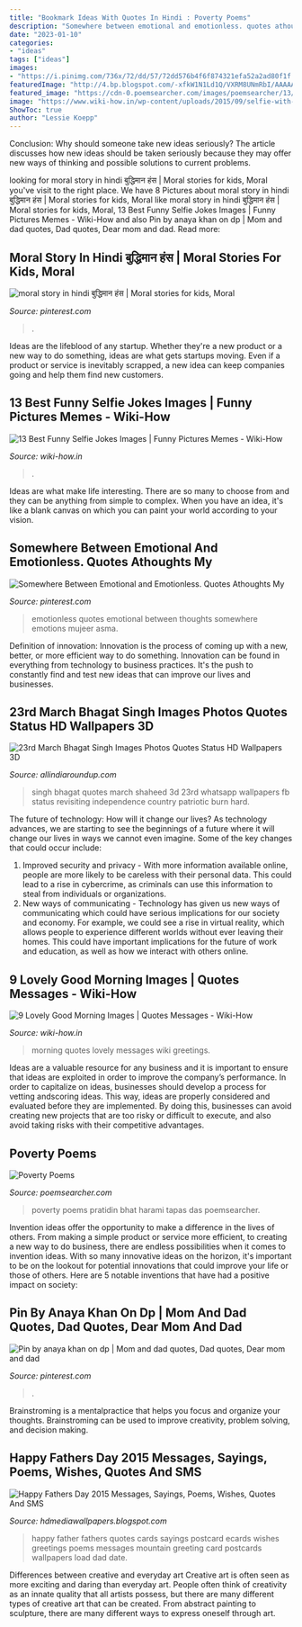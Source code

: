 ```yaml
---
title: "Bookmark Ideas With Quotes In Hindi : Poverty Poems"
description: "Somewhere between emotional and emotionless. quotes athoughts my"
date: "2023-01-10"
categories:
- "ideas"
tags: ["ideas"]
images:
- "https://i.pinimg.com/736x/72/dd/57/72dd576b4f6f874321efa52a2ad80f1f.jpg"
featuredImage: "http://4.bp.blogspot.com/-xfkW1N1Ld1Q/VXRM8UNmRbI/AAAAAAAACOo/Y0D39xBaqsE/s1600/graphic1.jpg"
featured_image: "https://cdn-0.poemsearcher.com/images/poemsearcher/13/13a90cd71ef4774fde93338e69277b6e.jpeg"
image: "https://www.wiki-how.in/wp-content/uploads/2015/09/selfie-with-a-camel.jpg"
ShowToc: true
author: "Lessie Koepp"
---
```



Conclusion: Why should someone take new ideas seriously?
The article discusses how new ideas should be taken seriously because they may offer new ways of thinking and possible solutions to current problems.

	

		
looking for moral story in hindi बुद्धिमान हंस | Moral stories for kids, Moral you've visit to the right place. We have 8 Pictures about moral story in hindi बुद्धिमान हंस | Moral stories for kids, Moral like moral story in hindi बुद्धिमान हंस | Moral stories for kids, Moral, 13 Best Funny Selfie Jokes Images | Funny Pictures Memes - Wiki-How and also Pin by anaya khan on dp | Mom and dad quotes, Dad quotes, Dear mom and dad. Read more:
		
    
## Moral Story In Hindi बुद्धिमान हंस | Moral Stories For Kids, Moral

<img loading=lazy src="https://i.pinimg.com/736x/f8/96/7d/f8967d23617cd33846941a8fd812b055.jpg" onerror="this.onerror=null;this.src='https://tse4.mm.bing.net/th?id=OIP.mdDYg7_XguRh9qMAlcNx7gHaKn&amp;pid=15.1';" alt="moral story in hindi बुद्धिमान हंस | Moral stories for kids, Moral">

_Source: pinterest.com_

>. 

	

Ideas are the lifeblood of any startup. Whether they're a new product or a new way to do something, ideas are what gets startups moving. Even if a product or service is inevitably scrapped, a new idea can keep companies going and help them find new customers.

    
## 13 Best Funny Selfie Jokes Images | Funny Pictures Memes - Wiki-How

<img loading=lazy src="https://www.wiki-how.in/wp-content/uploads/2015/09/selfie-with-a-camel.jpg" onerror="this.onerror=null;this.src='https://tse4.mm.bing.net/th?id=OIP.Emm1W6ZmR0AAzbPqFL4vLAHaHI&amp;pid=15.1';" alt="13 Best Funny Selfie Jokes Images | Funny Pictures Memes - Wiki-How">

_Source: wiki-how.in_

>. 

	

Ideas are what make life interesting. There are so many to choose from and they can be anything from simple to complex. When you have an idea, it's like a blank canvas on which you can paint your world according to your vision.

    
## Somewhere Between Emotional And Emotionless. Quotes Athoughts My

<img loading=lazy src="https://i.pinimg.com/736x/72/dd/57/72dd576b4f6f874321efa52a2ad80f1f.jpg" onerror="this.onerror=null;this.src='https://tse3.mm.bing.net/th?id=OIP.nhhtIPnznF_6e5idtlZgjAHaL2&amp;pid=15.1';" alt="Somewhere Between Emotional and Emotionless. Quotes Athoughts My">

_Source: pinterest.com_

>emotionless quotes emotional between thoughts somewhere emotions mujeer asma. 

	

Definition of innovation:
Innovation is the process of coming up with a new, better, or more efficient way to do something. Innovation can be found in everything from technology to business practices. It's the push to constantly find and test new ideas that can improve our lives and businesses.

    
## 23rd March Bhagat Singh Images Photos Quotes Status HD Wallpapers 3D

<img loading=lazy src="https://allindiaroundup.com/wp-content/uploads/2017/03/23rd-march-bhagat-singh-images-photos-quotes-status-hd-wallpapers-3d-pics-for-fb-whatsapp-10.jpg" onerror="this.onerror=null;this.src='https://tse4.mm.bing.net/th?id=OIP.kj7glJE9xgmtKu1MaX5JVQHaE-&amp;pid=15.1';" alt="23rd March Bhagat Singh Images Photos Quotes Status HD Wallpapers 3D">

_Source: allindiaroundup.com_

>singh bhagat quotes march shaheed 3d 23rd whatsapp wallpapers fb status revisiting independence country patriotic burn hard. 

	

The future of technology: How will it change our lives?
As technology advances, we are starting to see the beginnings of a future where it will change our lives in ways we cannot even imagine. Some of the key changes that could occur include: 
1. Improved security and privacy - With more information available online, people are more likely to be careless with their personal data. This could lead to a rise in cybercrime, as criminals can use this information to steal from individuals or organizations. 
2. New ways of communicating - Technology has given us new ways of communicating which could have serious implications for our society and economy. For example, we could see a rise in virtual reality, which allows people to experience different worlds without ever leaving their homes. This could have important implications for the future of work and education, as well as how we interact with others online. 

    
## 9 Lovely Good Morning Images | Quotes Messages - Wiki-How

<img loading=lazy src="http://www.wiki-how.in/wp-content/uploads/2015/09/Good-morning-beautiful-greetings-for-you.jpg" onerror="this.onerror=null;this.src='https://tse2.mm.bing.net/th?id=OIP.28H79pDc7Y5rEbiHy7owhgAAAA&amp;pid=15.1';" alt="9 Lovely Good Morning Images | Quotes Messages - Wiki-How">

_Source: wiki-how.in_

>morning quotes lovely messages wiki greetings. 

	

Ideas are a valuable resource for any business and it is important to ensure that ideas are exploited in order to improve the company’s performance. In order to capitalize on ideas, businesses should develop a process for vetting andscoring ideas. This way, ideas are properly considered and evaluated before they are implemented. By doing this, businesses can avoid creating new projects that are too risky or difficult to execute, and also avoid taking risks with their competitive advantages.

    
## Poverty Poems

<img loading=lazy src="https://cdn-0.poemsearcher.com/images/poemsearcher/13/13a90cd71ef4774fde93338e69277b6e.jpeg" onerror="this.onerror=null;this.src='https://tse3.mm.bing.net/th?id=OIP.avcydk1I9aDDi-BtmFwejQHaKd&amp;pid=15.1';" alt="Poverty Poems">

_Source: poemsearcher.com_

>poverty poems pratidin bhat harami tapas das poemsearcher. 

	

Invention ideas offer the opportunity to make a difference in the lives of others. From making a simple product or service more efficient, to creating a new way to do business, there are endless possibilities when it comes to invention ideas. With so many innovative ideas on the horizon, it's important to be on the lookout for potential innovations that could improve your life or those of others. Here are 5 notable inventions that have had a positive impact on society: 
    
## Pin By Anaya Khan On Dp | Mom And Dad Quotes, Dad Quotes, Dear Mom And Dad

<img loading=lazy src="https://i.pinimg.com/736x/f5/31/b4/f531b4796f417f8d2adefb9adb34544e.jpg" onerror="this.onerror=null;this.src='https://tse1.mm.bing.net/th?id=OIP.8TE8RPVCdKgWGE7NHQgdHgHaJP&amp;pid=15.1';" alt="Pin by anaya khan on dp | Mom and dad quotes, Dad quotes, Dear mom and dad">

_Source: pinterest.com_

>. 

	

Brainstroming is a mentalpractice that helps you focus and organize your thoughts. Brainstroming can be used to improve creativity, problem solving, and decision making.

    
## Happy Fathers Day 2015 Messages, Sayings, Poems, Wishes, Quotes And SMS

<img loading=lazy src="http://4.bp.blogspot.com/-xfkW1N1Ld1Q/VXRM8UNmRbI/AAAAAAAACOo/Y0D39xBaqsE/s1600/graphic1.jpg" onerror="this.onerror=null;this.src='https://tse3.mm.bing.net/th?id=OIP.afPquCHQRGoxfMLa1ou0jQHaFQ&amp;pid=15.1';" alt="Happy Fathers Day 2015 Messages, Sayings, Poems, Wishes, Quotes And SMS">

_Source: hdmediawallpapers.blogspot.com_

>happy father fathers quotes cards sayings postcard ecards wishes greetings poems messages mountain greeting card postcards wallpapers load dad date. 

	

Differences between creative and everyday art
Creative art is often seen as more exciting and daring than everyday art. People often think of creativity as an innate quality that all artists possess, but there are many different types of creative art that can be created. From abstract painting to sculpture, there are many different ways to express oneself through art.

